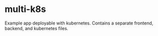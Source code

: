 # multi-k8s

Example app deployable with kubernetes.  Contains a separate frontend, backend, and kubernetes files.
